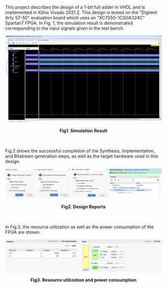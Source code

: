 This project describes the design of a 1-bit full adder in VHDL and is implemented in Xilinx Vivado 2021.2. This design is tested on the "Digilent Arty S7-50" evaluation board which uses an "XC7S50-1CSGA324C" Spartan7 FPGA. In Fig. 1, the simulation result is demonstrated corresponding to the input signals given in the test bench.<br>

![Example Image](FA1b_Simulation.png)
**<p align="center">Fig1. Simulation Result</p>**
<br><br>
Fig.2 shows the successful completion of the Synthesis, Implementation, and Bitstream generation steps, as well as the target hardware used in this design.<br>

![Example Image](FA1b_AllStepsReports.png)
**<p align="center">Fig2. Design Reports</p>**
<br><br>
In Fig.3, the resource utilization as well as the power consumption of the FPGA are shown.<br>

![Example Image](FA1b_Resource_Utilization.png)
**<p align="center">Fig3. Resource utilization and power consumption</p>**
<br><br>

